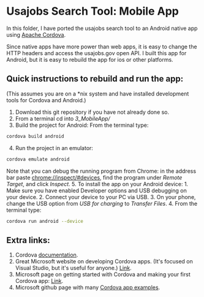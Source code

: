 # Usajobs Search Tool: Mobile App

In this folder, I have ported the usajobs search tool 
to an Android native app using  [Apache Cordova](https://cordova.apache.org/).  


Since native apps have more power than web apps, it is easy to change the 
HTTP headers and access the usajobs.gov open API.
I built this app for Android, but it is easy to rebuild the app 
for ios or other platforms.  

## Quick instructions to rebuild and run the app:
(This assumes you are on a *nix system and have installed
development tools for Cordova and Android.)
1. Download this git repository if you have not already done so.
2. From a terminal cd into *3_MobileApp/*
3. Build the project for Android: From the terminal type:
```bash
cordova build android
```
4. Run the project in an emulator: 
```bash
cordova emulate android
```
Note that you can debug the running program from Chrome:
in the address bar paste [chrome://inspect/#devices](chrome://inspect/#devices),
find the program under *Remote Target*, and click *Inspect*.
5. To install the app on your Android device:
    1. Make sure you have enabled Developer options and USB debugging on your device.
    2. Connect your device to your PC via USB.
    3. On your phone, change the USB option from *USB for charging* to *Transfer Files*.
    4. From the terminal type:
```bash
cordova run android --device
```

## Extra links:

1. Cordova [documentation](https://cordova.apache.org/docs/en/latest/).
2. Great Microsoft website on developing Cordova apps.  (It's focused on 
Visual Studio, but it's useful for anyone.)  [Link](https://taco.visualstudio.com/).
3. Microsoft page on getting started with Cordova and making your first 
Cordova app: [Link](https://taco.visualstudio.com/en-us/docs/vs-taco-2017-first-app/).
4. Microsoft github page with many 
[Cordova app examples](https://github.com/Microsoft/cordova-samples).